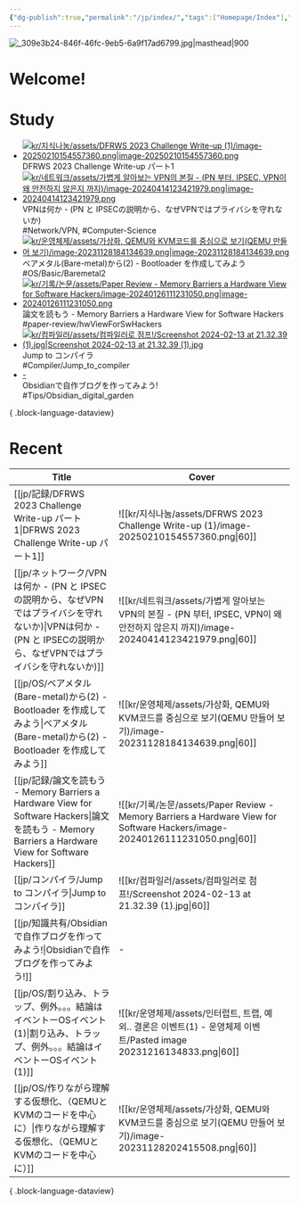 ```yaml
---
{"dg-publish":true,"permalink":"/jp/index/","tags":["Homepage/Index"],"dgShowBacklinks":"false","dgShowLocalGraph":"false","dgShowFileTree":"false","dgShowToc":"false"}
---
```



![_309e3b24-846f-46fc-9eb5-6a9f17ad6799.jpg|masthead|900](/img/user/kr/data/img/%EB%B8%94%EB%A1%9C%EA%B7%B8%EC%9D%B4%EB%AF%B8%EC%A7%80/_309e3b24-846f-46fc-9eb5-6a9f17ad6799.jpg)
#  Welcome!

# Study
<div class="study-covers">

- [![kr/지식나눔/assets/DFRWS 2023 Challenge Write-up (1)/image-20250210154557360.png|image-20250210154557360.png](/img/user/kr/%EC%A7%80%EC%8B%9D%EB%82%98%EB%88%94/assets/DFRWS%202023%20Challenge%20Write-up%20(1)/image-20250210154557360.png)](</jp/記録/DFRWS 2023 Challenge Write-up パート1>)<div class=content-name>DFRWS 2023 Challenge Write-up パート1</div><div class=content-tags></div>
- [![kr/네트워크/assets/가볍게 알아보는 VPN의 본질 - (PN 부터, IPSEC, VPN이 왜 안전하지 않은지 까지)/image-20240414123421979.png|image-20240414123421979.png](/img/user/kr/%EB%84%A4%ED%8A%B8%EC%9B%8C%ED%81%AC/assets/%EA%B0%80%EB%B3%8D%EA%B2%8C%20%EC%95%8C%EC%95%84%EB%B3%B4%EB%8A%94%20VPN%EC%9D%98%20%EB%B3%B8%EC%A7%88%20-%20(PN%20%EB%B6%80%ED%84%B0,%20IPSEC,%20VPN%EC%9D%B4%20%EC%99%9C%20%EC%95%88%EC%A0%84%ED%95%98%EC%A7%80%20%EC%95%8A%EC%9D%80%EC%A7%80%20%EA%B9%8C%EC%A7%80)/image-20240414123421979.png)](</jp/ネットワーク/VPNは何か - (PN と IPSECの説明から、なぜVPNではプライバシを守れないか)>)<div class=content-name>VPNは何か - (PN と IPSECの説明から、なぜVPNではプライバシを守れないか)</div><div class=content-tags>#Network/VPN, #Computer-Science</div>
- [![kr/운영체제/assets/가상화, QEMU와 KVM코드를 중심으로 보기(QEMU 만들어 보기)/image-20231128184134639.png|image-20231128184134639.png](/img/user/kr/%EC%9A%B4%EC%98%81%EC%B2%B4%EC%A0%9C/assets/%EA%B0%80%EC%83%81%ED%99%94,%20QEMU%EC%99%80%20KVM%EC%BD%94%EB%93%9C%EB%A5%BC%20%EC%A4%91%EC%8B%AC%EC%9C%BC%EB%A1%9C%20%EB%B3%B4%EA%B8%B0(QEMU%20%EB%A7%8C%EB%93%A4%EC%96%B4%20%EB%B3%B4%EA%B8%B0)/image-20231128184134639.png)](</jp/OS/ベアメタル(Bare-metal)から(2) - Bootloader を作成してみよう>)<div class=content-name>ベアメタル(Bare-metal)から(2) - Bootloader を作成してみよう</div><div class=content-tags>#OS/Basic/Baremetal2</div>
- [![kr/기록/논문/assets/Paper Review - Memory Barriers a Hardware View for Software Hackers/image-20240126111231050.png|image-20240126111231050.png](/img/user/kr/%EA%B8%B0%EB%A1%9D/%EB%85%BC%EB%AC%B8/assets/Paper%20Review%20-%20Memory%20Barriers%20a%20Hardware%20View%20for%20Software%20Hackers/image-20240126111231050.png)](</jp/記録/論文を読もう - Memory Barriers a Hardware View for Software Hackers>)<div class=content-name>論文を読もう - Memory Barriers a Hardware View for Software Hackers</div><div class=content-tags>#paper-review/hwViewForSwHackers</div>
- [![kr/컴파일러/assets/컴파일러로 점프!/Screenshot 2024-02-13 at 21.32.39 (1).jpg|Screenshot 2024-02-13 at 21.32.39 (1).jpg](/img/user/kr/%EC%BB%B4%ED%8C%8C%EC%9D%BC%EB%9F%AC/assets/%EC%BB%B4%ED%8C%8C%EC%9D%BC%EB%9F%AC%EB%A1%9C%20%EC%A0%90%ED%94%84!/Screenshot%202024-02-13%20at%2021.32.39%20(1).jpg)](</jp/コンパイラ/Jump to コンパイラ>)<div class=content-name>Jump to コンパイラ</div><div class=content-tags>#Compiler/Jump_to_compiler</div>
- [\-](</jp/知識共有/Obsidianで自作ブログを作ってみよう!>)<div class=content-name>Obsidianで自作ブログを作ってみよう!</div><div class=content-tags>#Tips/Obsidian_digital_garden</div>

{ .block-language-dataview}



</div>


# Recent
| Title                                                                                                                                     | Cover                                                                                                                    |
| ----------------------------------------------------------------------------------------------------------------------------------------- | ------------------------------------------------------------------------------------------------------------------------ |
| [[jp/記録/DFRWS 2023 Challenge Write-up パート1\|DFRWS 2023 Challenge Write-up パート1]]                                                       | ![[kr/지식나눔/assets/DFRWS 2023 Challenge Write-up (1)/image-20250210154557360.png\|60]]                                    |
| [[jp/ネットワーク/VPNは何か - (PN と IPSECの説明から、なぜVPNではプライバシを守れないか)\|VPNは何か - (PN と IPSECの説明から、なぜVPNではプライバシを守れないか)]]                             | ![[kr/네트워크/assets/가볍게 알아보는 VPN의 본질 - (PN 부터, IPSEC, VPN이 왜 안전하지 않은지 까지)/image-20240414123421979.png\|60]]                |
| [[jp/OS/ベアメタル(Bare-metal)から(2) - Bootloader を作成してみよう\|ベアメタル(Bare-metal)から(2) - Bootloader を作成してみよう]]                                   | ![[kr/운영체제/assets/가상화, QEMU와 KVM코드를 중심으로 보기(QEMU 만들어 보기)/image-20231128184134639.png\|60]]                               |
| [[jp/記録/論文を読もう - Memory Barriers a Hardware View for Software Hackers\|論文を読もう - Memory Barriers a Hardware View for Software Hackers]] | ![[kr/기록/논문/assets/Paper Review - Memory Barriers a Hardware View for Software Hackers/image-20240126111231050.png\|60]] |
| [[jp/コンパイラ/Jump to コンパイラ\|Jump to コンパイラ]]                                                                                              | ![[kr/컴파일러/assets/컴파일러로 점프!/Screenshot 2024-02-13 at 21.32.39 (1).jpg\|60]]                                              |
| [[jp/知識共有/Obsidianで自作ブログを作ってみよう!\|Obsidianで自作ブログを作ってみよう!]]                                                                             | \-                                                                                                                       |
| [[jp/OS/割り込み、トラップ、例外。。。結論はイベントーOSイベント(1)\|割り込み、トラップ、例外。。。結論はイベントーOSイベント(1)]]                                                           | ![[kr/운영체제/assets/인터럽트, 트랩, 예외.. 결론은 이벤트(1) - 운영체제 이벤트/Pasted image 20231216134833.png\|60]]                             |
| [[jp/OS/作りながら理解する仮想化、（QEMUとKVMのコードを中心に）\|作りながら理解する仮想化、（QEMUとKVMのコードを中心に）]]                                                             | ![[kr/운영체제/assets/가상화, QEMU와 KVM코드를 중심으로 보기(QEMU 만들어 보기)/image-20231128202415508.png\|60]]                               |

{ .block-language-dataview}




